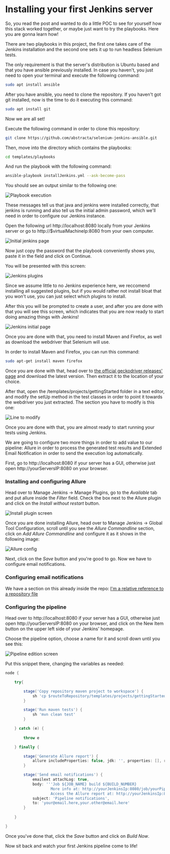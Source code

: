 # Installing your first Jenkins server

So, you read the post and wanted to do a little POC to see for yourself how this stack worked together, or maybe just want to try the playbooks. Here you are gonna learn how!

There are two playbooks in this project, the first one takes care of the Jenkins installation and the second one sets it up to run headless Selenium tests.

The only requirement is that the server's distribution is Ubuntu based and that you have ansible previously installed. In case you haven't, you just need to open your terminal and execute the following command:

``` sh
sudo apt install ansible
```

After you have ansible, you need to clone the repository. If you haven't got git installed, now is the time to do it executing this command:

``` sh
sudo apt install git
```

Now we are all set!

Execute the following command in order to clone this repository:

``` sh
git clone https://github.com/abstracta/selenium-jenkins-ansible.git
```

Then, move into the directory which contains the playbooks:

``` sh
cd templates/playbooks
```

And run the playbook with the following command:

``` sh
ansible-playbook installJenkins.yml --ask-become-pass
```

You should see an output similar to the following one:

![Playbook execution](img/Capture1.PNG)

These messages tell us that java and jenkins were installed correctly, that jenkins is running and also tell us the initial admin password, which we'll need in order to configure our Jenkins instance.

Open the following url http://localhost:8080 locally from your Jenkins server or go to http://$virtualMachineIp:8080 from your own computer.

![Initial jenkins page](img/Capture2.PNG)

Now just copy the password that the playbook conveniently shows you, paste it in the field and click on Continue.

You will be presented with this screen:

![Jenkins plugins](img/Capture3.PNG)

Since we assume little to no Jenkins experience here, we reccomend installing all suggested plugins, but if you would rather not install bloat that you won't use, you can just select which plugins to install.

After this you will be prompted to create a user, and after you are done with that you will see this screen, which indicates that you are now ready to start doing amazing things with Jenkins!

![Jenkins initial page](img/Capture4.PNG)

Once you are done with that, you need to install Maven and Firefox, as well as download the webdriver that Selenium will use.

In order to install Maven and Firefox, you can run this command:

``` sh
sudo apt-get install maven firefox
```

Once you are done with that, head over to [the official geckodriver releases' page](https://github.com/mozilla/geckodriver/releases) and download the latest version. Then extract it to the location of your choice.

After that, open the /templates/projects/gettingStarted folder in a text editor, and modify the setUp method in the test classes in order to point it towards the webdriver you just extracted. The section you have to modify is this one:

![Line to modify](img/Capture5.PNG)

Once you are done with that, you are almost ready to start running your tests using Jenkins.

We are going to configure two more things in order to add value to our pipeline: Allure in order to process the generated test results and Extended Email Notification in order to send the execution log automatically.

First, go to http://localhost:8080 if your server has a GUI, otherwise just open http://yourServersIP:8080 on your browser.

### Installing and configuring Allure

Head over to Manage Jenkins -> Manage Plugins, go to the *Available* tab and put allure inside the *Filter* field. Check the box next to the Allure plugin and click on the *Install without restart* button.

![Install plugin screen](img/Capture7.PNG)

Once you are done installing Allure, head over to Manage Jenkins -> Global Tool Configuration, scroll until you see the *Allure Commandline* section, click on *Add Allure Commandline* and configure it as it shows in the following image:

![Allure config](img/Capture8.PNG)

Next, click on the *Save* button and you're good to go. Now we have to configure email notifications.

### Configuring email notifications

We have a section on this already inside the repo: [I'm a relative reference to a repository file](../how-tos/sendingMails/sendingMails.md)

### Configuring the pipeline

Head over to http://localhost:8080 if your server has a GUI, otherwise just open http://yourServersIP:8080 on your browser, and click on the New Item button on the upper left side of your Jenkins' homepage.

Choose the pipeline option, choose a name for it and scroll down until you see this:

![Pipeline edition screen](img/Capture6.PNG)

Put this snippet there, changing the variables as needed:

``` groovy
node {

    try{

        stage('Copy repository maven project to workspace') {
            sh 'cp $routeToRepository/templates/projects/gettingStarted/* ./'
        }

        stage('Run maven tests') {
            sh 'mvn clean test'
        }

    } catch (e) {
        
        throw e

    } finally {

        stage('Generate Allure report') {
            allure includeProperties: false, jdk: '', properties: [], reportBuildPolicy: 'ALWAYS', results: [[path: 'target/allure-results']]
        }

        stage('Send email notifications') {
            emailext attachLog: true,
            body: '''Job ${JOB_NAME} build ${BUILD_NUMBER}
                    More info at: http://yourJenkinsIp:8080/job/yourPipelineName/${BUILD_NUMBER} .
                    Access the Allure report at: http://yourJenkinsIp:8080/job/yourPipelineName/${BUILD_NUMBER}/allure''',
            subject: 'Pipeline notifications',
            to: 'your@email.here,your.other@email.here'
        }
        
    }

}

```

Once you've done that, click the *Save* button and click on *Build Now*.

Now sit back and watch your first Jenkins pipeline come to life!